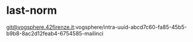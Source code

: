 # last-norm


git@vogsphere.42firenze.it:vogsphere/intra-uuid-abcd7c60-fa85-45b5-b9b8-8ac2d12feab4-6754585-mailinci
